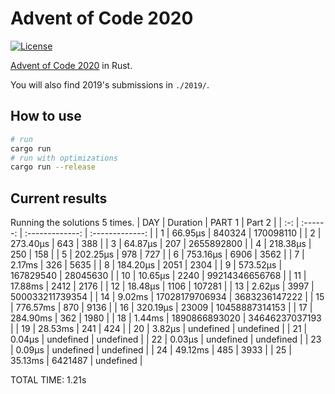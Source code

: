 # Advent of Code 2020

[![License](https://img.shields.io/badge/License-BSD%202--Clause-orange.svg)](https://opensource.org/licenses/BSD-2-Clause)

[Advent of Code 2020](https://adventofcode.com/2020) in Rust.

You will also find 2019's submissions in `./2019/`.

## How to use

```bash
# run
cargo run
# run with optimizations
cargo run --release
```

## Current results

Running the solutions 5 times.
| DAY | Duration |      PART 1     |      Part 2     |
| :-: | :------: | :-------------: | :-------------: |
| 1   | 66.95µs  | 840324          | 170098110       |
| 2   | 273.40µs | 643             | 388             |
| 3   | 64.87µs  | 207             | 2655892800      |
| 4   | 218.38µs | 250             | 158             |
| 5   | 202.25µs | 978             | 727             |
| 6   | 753.16µs | 6906            | 3562            |
| 7   | 2.17ms   | 326             | 5635            |
| 8   | 184.20µs | 2051            | 2304            |
| 9   | 573.52µs | 167829540       | 28045630        |
| 10  | 10.65µs  | 2240            | 99214346656768  |
| 11  | 17.88ms  | 2412            | 2176            |
| 12  | 18.48µs  | 1106            | 107281          |
| 13  | 2.62µs   | 3997            | 500033211739354 |
| 14  | 9.02ms   | 17028179706934  | 3683236147222   |
| 15  | 776.57ms | 870             | 9136            |
| 16  | 320.19µs | 23009           | 10458887314153  |
| 17  | 284.90ms | 362             | 1980            |
| 18  | 1.44ms   | 1890866893020   | 34646237037193  |
| 19  | 28.53ms  | 241             | 424             |
| 20  | 3.82µs   | undefined       | undefined       |
| 21  | 0.04µs   | undefined       | undefined       |
| 22  | 0.03µs   | undefined       | undefined       |
| 23  | 0.09µs   | undefined       | undefined       |
| 24  | 49.12ms  | 485             | 3933            |
| 25  | 35.13ms  | 6421487         | undefined       |

TOTAL TIME: 1.21s
